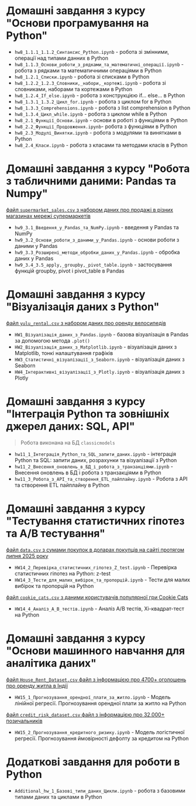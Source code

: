 # Домашні завдання з курсу "Основи програмування на Python"

- `hw8_1.1.1_1.1.2_Cинтаксис_Python.ipynb` - робота зі змінними, операції над типами данних в Python
- `hw8_1.1.3_Основи_роботи_з_рядками_та_математичні_операції.ipynb` - робота з рядками та математичними операціями в Python
- `hw8_1.2.1_Списки.ipynb` - робота зі списками в Python
- `hw8_1.2.2_1.2.3_Словники,_набори,_кортежі.ipynb` - робота зі словниками, наборами та кортежами в Python
- `hw8_1.2.4_If_else.ipynb` - робота з конструкцією if... else... в Python
- `hw8_1.3.1_1.3.2_Цикл_for.ipynb` - робота з циклом for в Python
- `hw8_1.3.3_Comprehensions.ipynb` -  робота з list comprehension в Python
- `hw8_1.3.4_Цикл_while.ipynb` - робота з циклом while в Python
- `hw8_2.1_Функції_Основи.ipynb` - основи в роботі з функціями в Python
- `hw8_2.2_Функції_Продовження.ipynb`- робота з функціями в Python
- `hw8_2.3_Модулі_Винятки.ipynb` - робота з модулями та винятками в Python
- `hw8_2.4_Класи.ipynb` - робота з класами та методами класів в Python
  
# Домашні завдання з курсу "Робота з табличними даними: Pandas та Numpy"

 [файл `supermarket_sales.csv` з набором даних про продажі в різних магазинах мережі супермаркетів](https://drive.google.com/file/d/1WqTRV3NdO3FLe8MoyD2llHPqVkojNECn/view?usp=drive_link)
- `hw9_3.1_Введення_у_Pandas_та_NumPy.ipynb` - введення у Pandas та NumPy
- `hw9_3.2_Основи_роботи_з_даними_у_Pandas.ipynb` - основи роботи з даними у Pandas
- `hw9_3.3_Розширені_методи_обробки_даних_у_Pandas.ipynb` - обробка даних у Pandas
- `hw9_3.4_3.5_apply,_groupby,_pivot_table.ipynb` - застосування функцій groupby, pivot і pivot_table в Pandas

# Домашні завдання з курсу "Візуалізація даних з Python"

 [файл `yulu_rental.csv` з набором даних про оренду велосипедів](https://drive.google.com/file/d/1MoBHbTc9Ci2rlhDTDhGLEyLEYsaZVcPW/view?usp=drive_link)
- `HW1_Візуалізація_даних_з_Pandas.ipynb` - базова візуалізація в Pandas за допомогою метода `.plot()`
- `HW2_Візуалізація_даних_з_Matplotlib.ipynb` - візуалізація даних з Matplotlib, тонкі налаштування графіків
- `HW3_Статистичні_візуалізації_з_Seaborn.ipynb` - візуалізація даних з Seaborn
- `HW4_Інтерактивні_візуалізації_з_Plotly.ipynb` - візуалізація даних з Plotly

# Домашні завдання з курсу "Інтеграція Python та зовнішніх джерел даних: SQL, API"

> Робота виконана на БД `classicmodels`
- `hw11_1_Інтеграція_Python_та_SQL_запити_даних.ipynb` - інтеграція Python та SQL: запити даних, розрахунки та візуалізації з Python
- `hw11_2_Внесення_оновлень_в_БД_і_робота_з_транзакціями.ipynb` - Внесення оновлень в БД і робота з транзакціями в Python
- `hw11_3_Робота_з_АРІ_та_створення_ETL_пайплайну.ipynb` - Робота з АРІ та створення ETL пайплайну в Python

# Домашні завдання з курсу "Тестування статистичних гіпотез та A/B тестування"

 [файл `data.csv` з сумами покупок в доларах покупців на сайті протягом липня 2025 року](https://drive.google.com/file/d/1CsUGwfDjx85VMFjF9eC0yG28qT5idefS/view?usp=drive_link)
- `HW14_2_Перевірка_статиcтичних_гіпотез_Z_test.ipynb` - Перевірка статиcтичних гіпотез на Python: z-test
- `HW14_3_Тести_для_малих_вибірок_та_пропорцій.ipynb` - Тести для малих вибірок та пропорцій на Python
  
 [файл `cookie_cats.csv` з даними користувачів популярної гри Cookie Cats](https://drive.google.com/file/d/15KlgMTLnD6foPNbwFx--wjo_xWmHpz4x/view?usp=sharing)
- `HW14_4_Аналіз_А_В_тестів.ipynb` - Аналіз А/В тестів, Хі-квадрат-тест на Python
  
# Домашні завдання з курсу "Основи машинного навчання для аналітика даних"

 [файл `House_Rent_Dataset.csv` файл з інформацією про 4700+ оголошень про оренду житла в Індії](https://drive.google.com/file/d/1MvwgxWtdUNL6BMgvpop1PNux2FSXXz7r/view?usp=sharing)
- `HW15_1_Прогнозування_орендної_плати_за_житло.ipynb` - Модель лінійної регресії. Прогнозування орендної плати за житло на Python

[файл `credit_risk_dataset.csv` файл з інформацією про 32,000+ позичальників](https://drive.google.com/file/d/1b2E1W_XwPJVck-wsBLgPEpnlG2sonS1b/view?usp=sharing)
- `HW15_2_Прогнозування_кредитного_ризику.ipynb` - Модель логістичної регресії. Прогнозування ймовірності дефолту за кредитом на Python

# Додаткові завдання для роботи в Python

- `Additional_hw_1_Базові_типи_даних_Цикли.ipynb` - робота з базовими типами даних та циклами в Python
  
